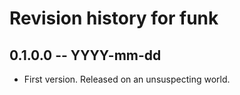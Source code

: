 # Revision history for funk

## 0.1.0.0 -- YYYY-mm-dd

* First version. Released on an unsuspecting world.
